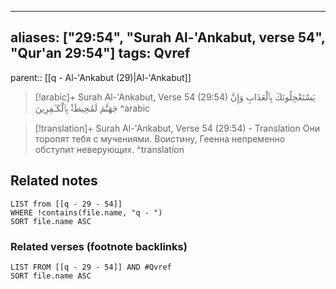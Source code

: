 
---
aliases: ["29:54", "Surah Al-'Ankabut, verse 54", "Qur'an 29:54"]
tags: Qvref
---

parent:: [[q - Al-'Ankabut (29)|Al-'Ankabut]]

> [!arabic]+ Surah Al-'Ankabut, Verse 54 (29:54)
> <span class="quran-arabic">يَسْتَعْجِلُونَكَ بِٱلْعَذَابِ وَإِنَّ جَهَنَّمَ لَمُحِيطَةٌۢ بِٱلْكَـٰفِرِينَ</span>
^arabic

> [!translation]+ Surah Al-'Ankabut, Verse 54 (29:54) - Translation
> Они торопят тебя с мучениями. Воистину, Геенна непременно обступит неверующих.
^translation



## Related notes
```dataview
LIST from [[q - 29 - 54]]
WHERE !contains(file.name, "q - ")
SORT file.name ASC
```

### Related verses (footnote backlinks)
```dataview
LIST FROM [[q - 29 - 54]] AND #Qvref
SORT file.name ASC
```

